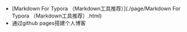 * [Markdown For Typora （Markdown工具推荐）](./page/Markdown For Typora （Markdown工具推荐）.html)
* 通过github pages搭建个人博客


